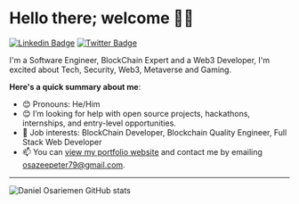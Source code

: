 # Hello there; welcome 👋🏾

[![Linkedin Badge](https://img.shields.io/badge/-thexovc-blue?style=for-the-badge&logo=Linkedin&logoColor=white&link=http://linkedin.com/in/daniel-osariemen-095772210/)](http://linkedin.com/in/daniel-osariemen-095772210/) [![Twitter Badge](https://img.shields.io/badge/-@thexovc-1ca0f1?style=for-the-badge&logo=twitter&logoColor=white&link=https://twitter.com/thexovc)](https://twitter.com/thexovc)

I'm a Software Engineer, BlockChain Expert and a Web3 Developer, I'm excited about Tech, Security, Web3, Metaverse and Gaming.

**Here's a quick summary about me**:

- 😊 Pronouns: He/Him
- 😊 I’m looking for help with open source projects, hackathons, internships, and entry-level opportunities.
- 💼 Job interests: BlockChain Developer, Blockchain Quality Engineer, Full Stack Web Developer
- 📫 You can [view my portfolio website](https://kyilax-portfolio.vercel.app/) and contact me by emailing osazeepeter79@gmail.com.

---

<!-- | <img align="center" src="https://github-readme-stats.vercel.app/api?username=bolajiayodeji&show_icons=true&include_all_commits=true&hide_border=true" alt="Bolaji's GitHub stats" /> | <img align="center" src="https://github-readme-stats.vercel.app/api/top-langs/?username=bolajiayodeji&langs_count=8&layout=compact&hide_border=true" alt="Bolaji's GitHub stats" /> | -->



<!-- <img align="center" src="https://github-readme-stats.vercel.app/api?username=thexovc&theme=dark&show_icons=true&include_all_commits=true&hide_border=true" alt="Daniel Osariemen GitHub stats" /> -->

 <img align="center" src="https://github-readme-stats.vercel.app/api/top-langs/?username=thexovc&theme=dark&langs_count=10&layout=compact&hide_border=true" alt="Daniel Osariemen GitHub stats" /> 


